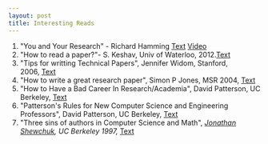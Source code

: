 ```yaml
---
layout: post
title: Interesting Reads
---
```


<div dir="ltr" style="text-align: left;" trbidi="on">
<ol style="text-align: left;">
<li>"You and Your Research" - Richard Hamming <a href="http://www.cs.virginia.edu/~robins/YouAndYourResearch.html" target="_blank">Text</a> <a href="https://www.youtube.com/watch?v=a1zDuOPkMSw" target="_blank">Video</a></li>
<li>"How to read a paper?"- S. Keshav, Univ of Waterloo, 2012.<a href="http://www.google.co.in/url?sa=t&amp;rct=j&amp;q=&amp;esrc=s&amp;source=web&amp;cd=1&amp;ved=0CB4QFjAAahUKEwi32ZOxh8bHAhXMCI4KHQjdBvs&amp;url=http%3A%2F%2Fccr.sigcomm.org%2Fonline%2Ffiles%2Fp83-keshavA.pdf&amp;ei=NFTdVbfvOcyRuASIupvYDw&amp;usg=AFQjCNHA9Lmr9aXIbO4OP25Z9sULqIvXKA&amp;sig2=hTqkrWXml8IjBl7fCB-NqQ" target="_blank">Text</a></li>
<li>"Tips for writting Technical Papers", Jennifer Widom, Stanford, 2006,&nbsp;<a href="http://cs.stanford.edu/people/widom/paper-writing.html" target="_blank">Text</a></li>
<li>"How to write a great research paper", Simon P Jones, MSR 2004,&nbsp;<a href="http://research.microsoft.com/en-us/um/people/simonpj/papers/giving-a-talk/giving-a-talk.htm" target="_blank">Text</a></li>
<li><span style="mso-bidi-font-weight: normal;">"How to Have a Bad
Career In Research/Academia"<span id="goog_1397175034"></span><span id="goog_1397175035"></span>, David Patterson, UC Berkeley, <a href="http://www.cs.berkeley.edu/~pattrsn/talks/nontech.html" target="_blank">Text</a></span></li>
<li><span style="mso-bidi-font-weight: normal;">"Patterson's Rules for
New Computer Science and Engineering Professors", David Patterson, UC Berkeley, </span><span style="mso-bidi-font-weight: normal;"><a href="http://www.cs.berkeley.edu/~pattrsn/talks/nontech.html" target="_blank">Text</a></span></li>
<li>"Three sins of authors in Computer Science and Math",&nbsp;<a href="http://www.cs.berkeley.edu/~jrs" style="background-color: white; font-style: italic;">Jonathan Shewchuk</a><span style="background-color: white;"><i>, UC Berkeley 1997,&nbsp;</i><a href="http://www.cs.cmu.edu/~jrs/sins.html" target="_blank">Text</a></span></li>
</ol>
</div>

